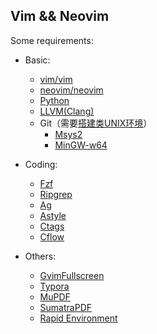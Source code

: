 
## Vim && Neovim

Some requirements:

 - Basic:
    - [vim/vim](https://github.com/vim/vim)
    - [neovim/neovim](https://github.com/neovim/neovim)
    - [Python](https://www.python.org/)
    - [LLVM(Clang)](http://llvm.org/)
    - Git（需要[搭建类UNIX环境](https://yehuohan.github.io/2017/06/09/%E6%9D%82%E8%AE%B0/Windows%E6%90%AD%E5%BB%BA%E7%B1%BBUNIX%E7%8E%AF%E5%A2%83-Msys2-MinGW-w64/)）
      - [Msys2](http://www.msys2.org/)
      - [MinGW-w64](https://sourceforge.net/projects/mingw-w64/files/)

 - Coding:
    - [Fzf](https://github.com/junegunn/fzf)
    - [Ripgrep](https://github.com/BurntSushi/ripgrep)
    - [Ag](https://github.com/k-takata/the_silver_searcher-win32)
    - [Astyle](http://astyle.sourceforge.net)
    - [Ctags](http://ctags.sourceforge.net)
    - [Cflow](http://www.gnu.org/software/cflow)

 - Others:
    - [GvimFullscreen](./gvimfullscreen)
    - [Typora](https://typora.io/)
    - [MuPDF](https://www.mupdf.com)
    - [SumatraPDF](https://www.sumatrapdfreader.org)
    - [Rapid Environment](https://www.rapidee.com)
